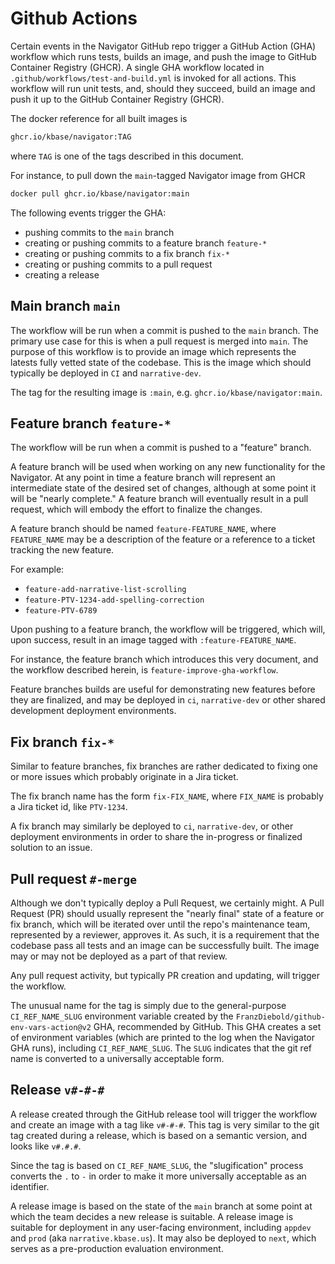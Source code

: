 # Github Actions

Certain events in the Navigator GitHub repo trigger a GitHub Action (GHA) workflow which runs tests, builds an image, and push the image to GitHub Container Registry (GHCR). A single GHA workflow located in `.github/workflows/test-and-build.yml` is invoked for all actions. This workflow will run unit tests, and, should they succeed, build an image and push it up to the GitHub Container Registry (GHCR).

The docker reference for all built images is

```bash
ghcr.io/kbase/navigator:TAG
```

where `TAG` is one of the tags described in this document.

For instance, to pull down the `main`-tagged Navigator image from GHCR

```bash
docker pull ghcr.io/kbase/navigator:main
```

The following events trigger the GHA:

- pushing commits to the `main` branch
- creating or pushing commits to a feature branch `feature-*`
- creating or pushing commits to a fix branch `fix-*`
- creating or pushing commits to a pull request
- creating a release

## Main branch `main`

The workflow will be run when a commit is pushed to the `main` branch. The primary use case for this is when a pull request is merged into `main`. The purpose of this workflow is to provide an image which represents the latests fully vetted state of the codebase. This is the image which should typically be deployed in `CI` and `narrative-dev`.

The tag for the resulting image is `:main`, e.g. `ghcr.io/kbase/navigator:main`.

## Feature branch `feature-*`

The workflow will be run when a commit is pushed to a "feature" branch.

A feature branch will be used when working on any new functionality for the Navigator. At any point in time a feature branch will represent an intermediate state of the desired set of changes, although at some point it will be "nearly complete." A feature branch will eventually result in a pull request, which will embody the effort to finalize the changes.

A feature branch should be named `feature-FEATURE_NAME`, where `FEATURE_NAME` may be a description of the feature or a reference to a ticket tracking the new feature.

For example:

- `feature-add-narrative-list-scrolling`
- `feature-PTV-1234-add-spelling-correction`
- `feature-PTV-6789`

Upon pushing to a feature branch, the workflow will be triggered, which will, upon success, result in an image tagged with `:feature-FEATURE_NAME`.

For instance, the feature branch which introduces this very document, and the workflow described herein, is `feature-improve-gha-workflow`.

Feature branches builds are useful for demonstrating new features before they are finalized, and may be deployed in `ci`, `narrative-dev` or other shared development deployment environments.

## Fix branch `fix-*`

Similar to feature branches, fix branches are rather dedicated to fixing one or more issues which probably originate in a Jira ticket.

The fix branch name has the form `fix-FIX_NAME`, where `FIX_NAME` is probably a Jira ticket id, like `PTV-1234`.

A fix branch may similarly be deployed to `ci`, `narrative-dev`, or other deployment environments in order to share the in-progress or finalized solution to an issue.

## Pull request `#-merge`

Although we don't typically deploy a Pull Request, we certainly might. A Pull Request (PR) should usually represent the "nearly final" state of a feature or fix branch, which will be iterated over until the repo's maintenance team, represented by a reviewer, approves it. As such, it is a requirement that the codebase pass all tests and an image can be successfully built. The image may or may not be deployed as a part of that review.

Any pull request activity, but typically PR creation and updating, will trigger the workflow.

The unusual name for the tag is simply due to the general-purpose `CI_REF_NAME_SLUG` environment variable created by the `FranzDiebold/github-env-vars-action@v2` GHA, recommended by GitHub. This GHA creates a set of environment variables (which are printed to the log when the Navigator GHA runs), including `CI_REF_NAME_SLUG`. The `SLUG` indicates that the git ref name is converted to a universally acceptable form.

## Release `v#-#-#`

A release created through the GitHub release tool will trigger the workflow and create an image with a tag like `v#-#-#`. This tag is very similar to the git tag created during a release, which is based on a semantic version, and looks like `v#.#.#`.

Since the tag is based on `CI_REF_NAME_SLUG`, the "slugification" process converts the `.` to `-` in order to make it more universally acceptable as an identifier.

A release image is based on the state of the `main` branch at some point at which the team decides a new release is suitable. A release image is suitable for deployment in any user-facing environment, including `appdev` and `prod` (aka `narrative.kbase.us`). It may also be deployed to `next`, which serves as a pre-production evaluation environment.
